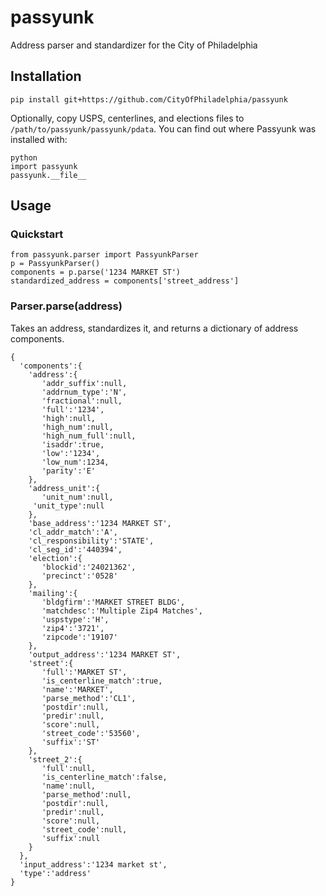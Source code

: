 # passyunk

Address parser and standardizer for the City of Philadelphia

## Installation

    pip install git+https://github.com/CityOfPhiladelphia/passyunk

Optionally, copy USPS, centerlines, and elections files to `/path/to/passyunk/passyunk/pdata`. You can find out where Passyunk was installed with:

    python
    import passyunk
    passyunk.__file__

## Usage

### Quickstart

    from passyunk.parser import PassyunkParser
    p = PassyunkParser()
    components = p.parse('1234 MARKET ST')
    standardized_address = components['street_address']

### Parser.parse(address)

Takes an address, standardizes it, and returns a dictionary of address components.

    {
      'components':{  
        'address':{  
           'addr_suffix':null,
           'addrnum_type':'N',
           'fractional':null,
           'full':'1234',
           'high':null,
           'high_num':null,
           'high_num_full':null,
           'isaddr':true,
           'low':'1234',
           'low_num':1234,
           'parity':'E'
        },
        'address_unit':{  
           'unit_num':null,
         'unit_type':null
        },
        'base_address':'1234 MARKET ST',
        'cl_addr_match':'A',
        'cl_responsibility':'STATE',
        'cl_seg_id':'440394',
        'election':{  
           'blockid':'24021362',
           'precinct':'0528'
        },
        'mailing':{  
           'bldgfirm':'MARKET STREET BLDG',
           'matchdesc':'Multiple Zip4 Matches',
           'uspstype':'H',
           'zip4':'3721',
           'zipcode':'19107'
        },
        'output_address':'1234 MARKET ST',
        'street':{  
           'full':'MARKET ST',
           'is_centerline_match':true,
           'name':'MARKET',
           'parse_method':'CL1',
           'postdir':null,
           'predir':null,
           'score':null,
           'street_code':'53560',
           'suffix':'ST'
        },
        'street_2':{  
           'full':null,
           'is_centerline_match':false,
           'name':null,
           'parse_method':null,
           'postdir':null,
           'predir':null,
           'score':null,
           'street_code':null,
           'suffix':null
        }
      },
      'input_address':'1234 market st',
      'type':'address'
    }
